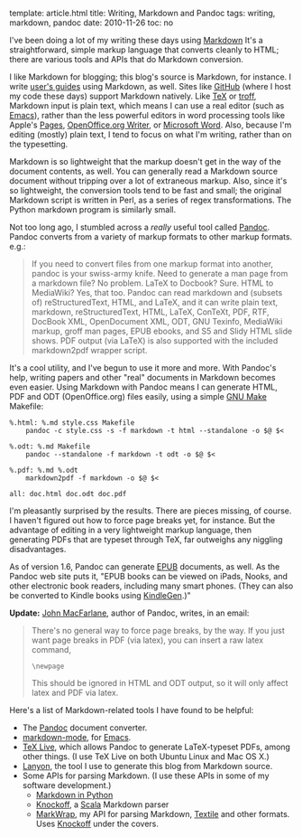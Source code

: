 template: article.html
title: Writing, Markdown and Pandoc
tags: writing, markdown, pandoc
date: 2010-11-26
toc: no

I've been doing a lot of my writing these days using [Markdown][] It's a
straightforward, simple markup language that converts cleanly to HTML;
there are various tools and APIs that do Markdown conversion.

I like Markdown for blogging; this blog's source is Markdown, for instance.
I write [user's guides][SQLShell Users Guide] using Markdown, as well.
Sites like [GitHub][] (where I host my code these days) support Markdown
natively. Like [TeX][] or [troff][], Markdown input is plain text, which
means I can use a real editor (such as [Emacs][]), rather than the less
powerful editors in word processing tools like Apple's [Pages][],
[OpenOffice.org Writer][], or [Microsoft Word][]. Also, because I'm editing
(mostly) plain text, I tend to focus on what I'm writing, rather than on
the typesetting.

Markdown is so lightweight that the markup doesn't get in the way of the
document contents, as well. You can generally read a Markdown source
document without tripping over a lot of extraneous markup. Also, since it's
so lightweight, the conversion tools tend to be fast and small; the
original Markdown script is written in Perl, as a series of regex
transformations. The Python markdown program is similarly small.

Not too long ago, I stumbled across a *really* useful tool called
[Pandoc][]. Pandoc converts from a variety of markup formats to other
markup formats. e.g.:

> If you need to convert files from one markup format into another,
> pandoc is your swiss-army knife. Need to generate a man page from a
> markdown file? No problem. LaTeX to Docbook? Sure. HTML to MediaWiki?
> Yes, that too. Pandoc can read markdown and (subsets of)
> reStructuredText, HTML, and LaTeX, and it can write plain text,
> markdown, reStructuredText, HTML, LaTeX, ConTeXt, PDF, RTF, DocBook
> XML, OpenDocument XML, ODT, GNU Texinfo, MediaWiki markup, groff man
> pages, EPUB ebooks, and S5 and Slidy HTML slide shows. PDF output (via
> LaTeX) is also supported with the included markdown2pdf wrapper script.

It's a cool utility, and I've begun to use it more and more. With Pandoc's
help, writing papers and other "real" documents in Markdown becomes even
easier. Using Markdown with Pandoc means I can generate HTML, PDF and ODT
(OpenOffice.org) files easily, using a simple [GNU Make][] Makefile:

    %.html: %.md style.css Makefile
        pandoc -c style.css -s -f markdown -t html --standalone -o $@ $<

    %.odt: %.md Makefile
        pandoc --standalone -f markdown -t odt -o $@ $<

    %.pdf: %.md %.odt
        markdown2pdf -f markdown -o $@ $<

    all: doc.html doc.odt doc.pdf

I'm pleasantly surprised by the results. There are pieces missing, of
course. I haven't figured out how to force page breaks yet, for instance.
But the advantage of editing in a very lightweight markup language, then
generating PDFs that are typeset through TeX, far outweighs any niggling
disadvantages.

As of version 1.6, Pandoc can generate [EPUB][] documents, as well. As the
Pandoc web site puts it, "EPUB books can be viewed on iPads, Nooks, and
other electronic book readers, including many smart phones. (They can also
be converted to Kindle books using [KindleGen][].)"

**Update:** [John MacFarlane][], author of Pandoc, writes, in an email:

> There's no general way to force page breaks, by the way.  If you just
> want page breaks in PDF (via latex), you can insert a raw latex
> command,
> 
>     \newpage
> 
> This should be ignored in HTML and ODT output, so it will only affect
> latex and PDF via latex.

Here's a list of Markdown-related tools I have found to be helpful:

* The [Pandoc][] document converter.
* [markdown-mode][], for [Emacs][].
* [TeX Live][], which allows Pandoc to generate LaTeX-typeset PDFs, among
  other things. (I use TeX Live on both Ubuntu Linux and Mac OS X.)
* [Lanyon][], the tool I use to generate this blog from Markdown source.
* Some APIs for parsing Markdown. (I use these APIs in some of my software
  development.)
    - [Markdown in Python][]
    - [Knockoff][], a [Scala][] Markdown parser
    - [MarkWrap][], my API for parsing Markdown, [Textile][] and other formats.
      Uses [Knockoff][] under the covers.

[Markdown]: http://daringfireball.net/projects/markdown/
[Lanyon]: http://bitbucket.org/arthurk/lanyon/wiki/Home
[Textile]: http://textile.thresholdstate.com/
[Knockoff]: http://tristanhunt.com/projects/knockoff/
[MarkWrap]: http://bmc.github.com/markwrap/
[Scala]: http://www.scala-lang.org/
[Markdown in Python]: http://www.freewisdom.org/projects/python-markdown/
[Pandoc]: http://johnmacfarlane.net/pandoc/
[John MacFarlane]: http://johnmacfarlane.net/
[SQLShell Users Guide]: http://bmc.github.com/sqlshell/users-guide.html
[GitHub]: http://www.github.com/
[TeX]: http://www.tug.org/texlive/
[troff]: http://www.troff.org/
[Emacs]: www.gnu.org/software/emacs/
[markdown-mode]: http://jblevins.org/projects/markdown-mode/
[Pages]: www.apple.com/iwork/pages/
[OpenOffice.org Writer]: http://wiki.services.openoffice.org/wiki/Writer
[Microsoft Word]: http://office.microsoft.com/en-us/word/
[GNU Make]: http://www.gnu.org/software/make/
[TeX Live]: http://www.tug.org/texlive/
[EPUB]: http://en.wikipedia.org/wiki/EPUB
[KindleGen]: http://www.amazon.com/gp/feature.html?ie=UTF8&docId=1000234621
